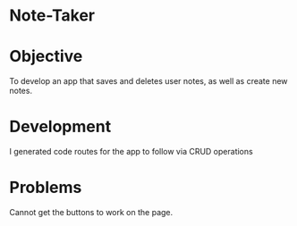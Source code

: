 # Note-Taker
# Objective
To develop an app that saves and deletes user notes, as well as create new notes.
# Development
I generated code routes for the app to follow via CRUD operations
# Problems
Cannot get the buttons to work on the page. 
